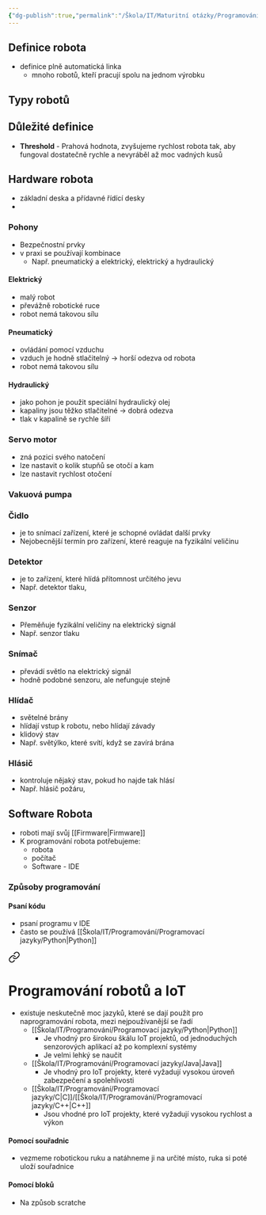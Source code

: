 ```yaml
---
{"dg-publish":true,"permalink":"/Škola/IT/Maturitní otázky/Programování/Softwarová a hardwarová výbava robota/","tags":["Maturitní_otázka","IT","Programování","Robotika"],"created":"2023-12-19T09:11:28.580+01:00","updated":"2024-05-06T09:16:59.528+02:00"}
---
```


## Definice robota
- definice plně automatická linka
	- mnoho robotů, kteří pracují spolu na jednom výrobku
## Typy robotů
## Důležité definice
- **Threshold** - Prahová hodnota, zvyšujeme rychlost robota tak, aby fungoval dostatečně rychle a nevyráběl až moc vadných kusů
## Hardware robota
- základní deska a přídavné řídící desky
- 
### Pohony
- Bezpečnostní prvky
- v praxi se používají kombinace
	- Např. pneumatický a elektrický, elektrický a hydraulický
#### Elektrický
- malý robot
- převážně robotické ruce
- robot nemá takovou sílu
#### Pneumatický
- ovládání pomocí vzduchu
- vzduch je hodně stlačitelný -> horší odezva od robota 
- robot nemá takovou sílu
#### Hydraulický
- jako pohon je použit speciální hydraulický olej
- kapaliny jsou těžko stlačitelné -> dobrá odezva
- tlak v kapalině se rychle šíří
### Servo motor

<div class="transclusion internal-embed is-loaded"><div class="markdown-embed">



- zná pozici svého natočení
- lze nastavit o kolik stupňů se otočí a kam
- lze nastavit rychlost otočení

</div></div>

### Vakuová pumpa
### Čidlo
- je to snímací zařízení, které je schopné ovládat další prvky
- Nejobecnější termín pro zařízení, které reaguje na fyzikální veličinu
### Detektor
- je to zařízení, které hlídá přítomnost určitého jevu
- Např. detektor tlaku, 
### Senzor
- Přeměňuje fyzikální veličiny na elektrický signál
- Např. senzor tlaku
### Snímač
- převádí světlo na elektrický signál
- hodně podobné senzoru, ale nefunguje stejně
### Hlídač 
- světelné brány
- hlídají vstup k robotu, nebo hlídají závady
- klidový stav
- Např. světýlko, které svítí, když se zavírá brána
### Hlásič
- kontroluje nějaký stav, pokud ho najde tak hlásí
- Např. hlásič požáru, 
## Software Robota
- roboti mají svůj [[Firmware\|Firmware]]
- K programování robota potřebujeme:
	- robota
	- počítač
	- Software - IDE
### Způsoby programování
#### Psaní kódu
- psaní programu v IDE
- často se používá [[Škola/IT/Programování/Programovací jazyky/Python\|Python]]

<div class="transclusion internal-embed is-loaded"><a class="markdown-embed-link" href="/skola/it/maturitni-otazky/programovani/zakladni-pojmy-v-oblasti-robotiky/#programovani-robotu-a-io-t" aria-label="Open link"><svg xmlns="http://www.w3.org/2000/svg" width="24" height="24" viewBox="0 0 24 24" fill="none" stroke="currentColor" stroke-width="2" stroke-linecap="round" stroke-linejoin="round" class="svg-icon lucide-link"><path d="M10 13a5 5 0 0 0 7.54.54l3-3a5 5 0 0 0-7.07-7.07l-1.72 1.71"></path><path d="M14 11a5 5 0 0 0-7.54-.54l-3 3a5 5 0 0 0 7.07 7.07l1.71-1.71"></path></svg></a><div class="markdown-embed">



# Programování robotů a IoT
- existuje neskutečně moc jazyků, které se dají použít pro naprogramování robota, mezi nejpoužívanější se řadí
	- [[Škola/IT/Programování/Programovací jazyky/Python\|Python]] 
		- Je vhodný pro širokou škálu IoT projektů, od jednoduchých senzorových aplikací až po komplexní systémy
		- Je velmi lehký se naučit
	- [[Škola/IT/Programování/Programovací jazyky/Java\|Java]]
		- Je vhodný pro IoT projekty, které vyžadují vysokou úroveň zabezpečení a spolehlivosti
	- [[Škola/IT/Programování/Programovací jazyky/C\|C]]/[[Škola/IT/Programování/Programovací jazyky/C++\|C++]]
		- Jsou vhodné pro IoT projekty, které vyžadují vysokou rychlost a výkon

</div></div>

#### Pomocí souřadnic
- vezmeme robotickou ruku a natáhneme ji na určité místo, ruka si poté uloží souřadnice
#### Pomocí bloků
- Na způsob scratche
